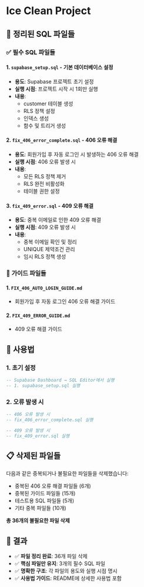 # Ice Clean Project

## 📁 **정리된 SQL 파일들**

### ✅ **필수 SQL 파일들**

#### 1. `supabase_setup.sql` - 기본 데이터베이스 설정
- **용도**: Supabase 프로젝트 초기 설정
- **실행 시점**: 프로젝트 시작 시 1회만 실행
- **내용**: 
  - customer 테이블 생성
  - RLS 정책 설정
  - 인덱스 생성
  - 함수 및 트리거 생성

#### 2. `fix_406_error_complete.sql` - 406 오류 해결
- **용도**: 회원가입 후 자동 로그인 시 발생하는 406 오류 해결
- **실행 시점**: 406 오류 발생 시
- **내용**:
  - 모든 RLS 정책 제거
  - RLS 완전 비활성화
  - 테이블 권한 설정

#### 3. `fix_409_error.sql` - 409 오류 해결
- **용도**: 중복 이메일로 인한 409 오류 해결
- **실행 시점**: 409 오류 발생 시
- **내용**:
  - 중복 이메일 확인 및 정리
  - UNIQUE 제약조건 관리
  - 임시 RLS 정책 생성

### 📖 **가이드 파일들**

#### 1. `FIX_406_AUTO_LOGIN_GUIDE.md`
- 회원가입 후 자동 로그인 406 오류 해결 가이드

#### 2. `FIX_409_ERROR_GUIDE.md`
- 409 오류 해결 가이드

## 🚀 **사용법**

### 1. 초기 설정
```sql
-- Supabase Dashboard → SQL Editor에서 실행
-- 1. supabase_setup.sql 실행
```

### 2. 오류 발생 시
```sql
-- 406 오류 발생 시
-- fix_406_error_complete.sql 실행

-- 409 오류 발생 시  
-- fix_409_error.sql 실행
```

## 📋 **삭제된 파일들**

다음과 같은 중복되거나 불필요한 파일들을 삭제했습니다:
- 중복된 406 오류 해결 파일들 (6개)
- 중복된 가이드 파일들 (15개)
- 테스트용 SQL 파일들 (5개)
- 기타 중복 파일들 (10개)

**총 36개의 불필요한 파일 삭제**

## 🎯 **결과**

- ✅ **파일 정리 완료**: 36개 파일 삭제
- ✅ **핵심 파일만 유지**: 3개의 필수 SQL 파일
- ✅ **명확한 구조**: 각 파일의 용도와 실행 시점 명시
- ✅ **사용법 가이드**: README에 상세한 사용법 포함